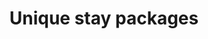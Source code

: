 ---
layout: "pages/pobytove-balicky.njk"

title: 'Unique stay packages'
description: 'Romantic and relaxing packages at Chateau Orlice. Treat yourself to perfect relaxation with first-class care in the Orlické Mountains.'
permalink: 'en/pobytove-balicky/'

eleventyNavigation:
  key: Accommodation packages
  parent: Accommodation
  order: 200


landing:
  breadcrumbsHome: Domů
  breadcrumbsCurrent: Accommodation packages

  heading: Unique<br>stay packages

  mouseIconAlt: Computer mouse icon

  imageUrl: /assets/images/stay-packages/stay-packages-1.jpg
  imageAlt: Guests on scooters at Chateau Orlice


posts:
  topper: Accommodation packages
  heading: Accommodation packages full of experiences


ctaPosts:
  items:
    - title: News
      url: /aktuality

      imageUrl: /assets/images/news/news.jpg
      imageAlt: Chateau Orlice from a bird's eye view

    - title: Trips and activities
      url: /vylety-aktivity

      imageUrl: /assets/images/trips/trips.jpg
      imageAlt: Letohrad Castle
---